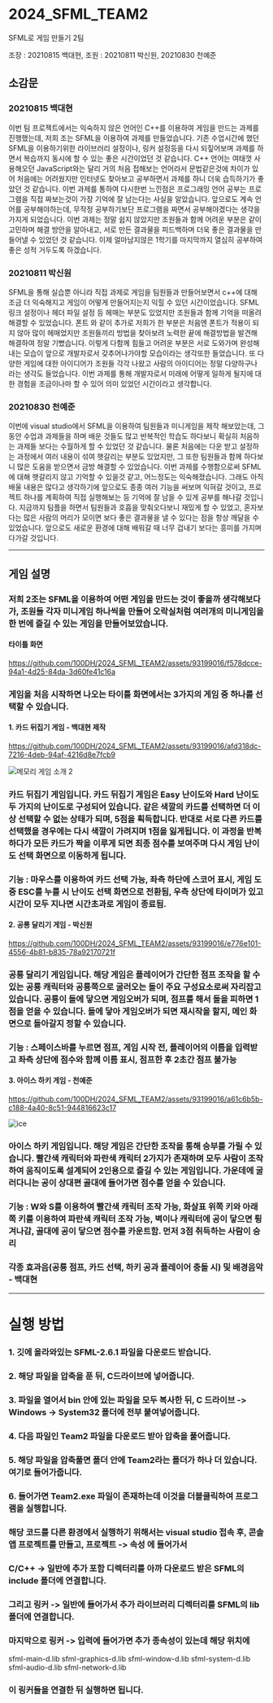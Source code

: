 # 2024_SFML_TEAM2
SFML로 게임 만들기 2팀

조장 : 20210815 백대현, 조원 : 20210811 박신원, 20210830 천예준

## 소감문

### 20210815 백대현
이번 팀 프로젝트에서는 익숙하지 않은 언어인 C++를 이용하여 게임을 만드는 과제를 진행했는데, 저희 조는 SFML을 이용하여 과제를 만들었습니다. 기존 수업시간에 했던 SFML을 이용하기위한 라이브러리 설정이나, 링커 설정등을 다시 되짚어보며 과제를 하면서 복습까지 동시에 할 수 있는 좋은 시간이었던 것 같습니다. C++ 언어는 여태껏 사용해오던 JavaScript와는 달리 거의 처음 접해보는 언어라서 문법같은것에 차이가 있어 처음에는 어려웠지만 인터넷도 찾아보고 공부하면서 과제를 하니 더욱 습득하기가 좋았던 것 같습니다. 이번 과제를 통하여 다시한번 느낀점은 프로그래밍 언어 공부는 프로그램을 직접 짜보는것이 가장 기억에 잘 남는다는 사실을 알았습니다. 앞으로도 계속 언어를 공부해야하는데, 무작정 공부하기보단 프로그램을 짜면서 공부해야겠다는 생각을 가지게 되었습니다. 이번 과제는 정말 쉽지 않았지만 조원들과 함께 어려운 부분은 같이 고민하며 해결 방안을 알아내고, 서로 만든 결과물을 피드백하며 더욱 좋은 결과물을 만들어낼 수 있었던 것 같습니다. 이제 얼마남지않은 1학기를 마지막까지 열심히 공부하여 좋은 성적 거두도록 하겠습니다.

### 20210811 박신원
SFML을 통해 실습뿐 아니라 직접 과제로 게임을 팀원들과 만들어보면서 c++에 대해 조금 더 익숙해지고 게임이 어떻게 만들어지는지 익힐 수 있던 시간이었습니다. SFML링크 설정이나 헤더 파일 설정 등 헤매는 부분도 있었지만 조원들과 함께 기억을 떠올려 해결할 수 있었습니다. 폰트 와 같이 추가로 저희가 한 부분은 처음엔 폰트가 적용이 되지 않아 많이 헤매었지만 조원들끼리 방법을 찾아보려 노력한 끝에 해결방법을 발견해 해결하여 정말 기뻤습니다. 이렇게 다함께 힘들고 어려운 부분은 서로 도와가며 완성해내는 모습이 앞으로 개발자로서 갖추어나가야할 모습이라는 생각또한 들었습니다. 또 다양한 게임에 대한 아이디어가 조원들 각각 나왔고 사람의 아이디어는 정말 다양하구나 라는 생각도 들었습니다. 이번 과제를 통해 개발자로서 미래에 어떻게 일하게 될지에 대한 경험을 조금이나마 할 수 있어 의미 있었던 시간이라고 생각합니다.

### 20210830 천예준
이번에 visual studio에서 SFML을 이용하여 팀원들과 미니게임을 제작 해보았는데, 그동안 수업과 과제들을 하며 배운 것들도 많고 반복적인 학습도 하다보니 확실히 처음하는 과제들 보다는 수월하게 할 수 있었던 것 같습니다. 물론 처음에는 다운 받고 설정하는 과정에서 여러 내용이 섞여  햇갈리는 부분도 있었지만, 그 또한 팀원들과 함께 하다보니 많은 도움을 받으면서 금방 해결할 수 있었습니다. 이번 과제를 수행함으로써 SFML에 대해 햇갈리지 않고 기억할 수 있을것 같고, 어느정도는 익숙해졌습니다. 그래도 아직 배울 내용은 많다고 생각하기에 앞으로도 종종 여러 기능을 써보며 익혀갈 것이고, 프로젝트 하나를 계획하여 직접 실행해보는 등 기억에 잘 남을 수 있게 공부를 해나갈 것입니다. 지금까지 팀플을 하면서 팀원들과 호흡을 맞춰오다보니 재밌게 할 수 있었고, 혼자보다는 많은 사람의 머리가 모이면 보다 좋은 결과물을 낼 수 있다는 점을 항상 깨달을 수 있었습니다. 앞으로도 새로운 환경에 대해 배워갈 때 너무 겁내기 보다는 흥미를 가지며 다가갈 것입니다. 

------------------------------------------------------
## 게임 설명

### 저희 2조는 SFML을 이용하여 어떤 게임을 만드는 것이 좋을까 생각해보다가, 조원들 각자 미니게임 하나씩을 만들어 오락실처럼 여러개의 미니게임을 한 번에 즐길 수 있는 게임을 만들어보았습니다.

#### 타이틀 화면

https://github.com/100DH/2024_SFML_TEAM2/assets/93199016/f578dcce-94a1-4d25-84da-3d60fe41c16a

### 게임을 처음 시작하면 나오는 타이틀 화면에서는 3가지의 게임 중 하나를 선택할 수 있습니다.

#### 1. 카드 뒤집기 게임 - 백대현 제작

https://github.com/100DH/2024_SFML_TEAM2/assets/93199016/afd318dc-7216-4deb-94af-4216d8e7fcb9

![메모리 게임 소개 2](https://github.com/100DH/2024_SFML_TEAM2/assets/93199016/a2f0da91-f09d-4bcf-862f-61475d8b6b13)


### 카드 뒤집기 게임입니다. 카드 뒤집기 게임은 Easy 난이도와 Hard 난이도 두 가지의 난이도로 구성되어 있습니다. 같은 색깔의 카드를 선택하면 더 이상 선택할 수 없는 상태가 되며, 5점을 획득합니다. 반대로 서로 다른 카드를 선택했을 경우에는 다시 색깔이 가려지며 1점을 잃게됩니다. 이 과정을 반복하다가 모든 카드가 짝을 이루게 되면 최종 점수를 보여주며 다시 게임 난이도 선택 화면으로 이동하게 됩니다.

### 기능 : 마우스를 이용하여 카드 선택 가능, 좌측 하단에 스코어 표시, 게임 도중 ESC를 누를 시 난이도 선택 화면으로 전환됨, 우측 상단에 타이머가 있고 시간이 모두 지나면 시간초과로 게임이 종료됨.

#### 2. 공룡 달리기 게임 - 박신원

https://github.com/100DH/2024_SFML_TEAM2/assets/93199016/e776e101-4556-4b81-b835-78a92170721f

### 공룡 달리기 게임입니다. 해당 게임은 플레이어가 간단한 점프 조작을 할 수 있는 공룡 캐릭터와 공룡쪽으로 굴러오는 돌이 주요 구성요소로써 자리잡고 있습니다. 공룡이 돌에 닿으면 게임오버가 되며, 점프를 해서 돌을 피하면 1점을 얻을 수 있습니다. 돌에 닿아 게임오버가 되면 재시작을 할지, 메인 화면으로 돌아갈지 정할 수 있습니다.

### 기능 : 스페이스바를 누르면 점프, 게임 시작 전, 플레이어의 이름을 입력받고 좌측 상단에 점수와 함께 이름 표시, 점프한 후 2초간 점프 불가능

#### 3. 아이스 하키 게임 - 천예준

https://github.com/100DH/2024_SFML_TEAM2/assets/93199016/a61c6b5b-c188-4a40-8c51-944816623c17

![ice](https://github.com/100DH/2024_SFML_TEAM2/assets/93199016/8b48b91c-4c16-4df6-838d-20cdc873a08a)

### 아이스 하키 게임입니다. 해당 게임은 간단한 조작을 통해 승부를 가릴 수 있습니다. 빨간색 캐릭터와 파란색 캐릭터 2가지가 존재하며 모두 사람이 조작하여 움직이도록 설계되어 2인용으로 즐길 수 있는 게임입니다. 가운데에 굴러다니는 공이 상대편 골대에 들어가면 점수를 얻을 수 있습니다.

### 기능 : W와 S를 이용하여 빨간색 캐릭터 조작 가능, 화살표 위쪽 키와 아래쪽 키를 이용하여 파란색 캐릭터 조작 가능, 벽이나 캐릭터에 공이 닿으면 튕겨나감, 골대에 공이 닿으면 점수를 카운트함. 먼저 3점 취득하는 사람이 승리

### 각종 효과음(공룡 점프, 카드 선택, 하키 공과 플레이어 충돌 시) 및 배경음악 - 백대현

--------------------------------------------
# 실행 방법

### 1. 깃에 올라와있는 SFML-2.6.1 파일을 다운로드 받습니다.

### 2. 해당 파일을 압축을 푼 뒤, C드라이브에 넣어줍니다.

### 3. 파일을 열어서 bin 안에 있는 파일을 모두 복사한 뒤, C 드라이브 -> Windows -> System32 폴더에 전부 붙여넣어줍니다.

### 4. 다음 파일인 Team2 파일을 다운로드 받아 압축을 풀어줍니다.

### 5. 해당 파일을 압축풀면 폴더 안에 Team2라는 폴더가 하나 더 있습니다. 여기로 들어가줍니다.

### 6. 들어가면 Team2.exe 파일이 존재하는데 이것을 더블클릭하여 프로그램을 실행합니다.

### 해당 코드를 다른 환경에서 실행하기 위해서는 visual studio 접속 후, 콘솔 앱 프로젝트를 만들고, 프로젝트 -> 속성 에 들어가서 
### C/C++ -> 일반에 추가 포함 디렉터리를 아까 다운로드 받은 SFML의 include 폴더에 연결합니다.
### 그리고 링커 -> 일반에 들어가서 추가 라이브러리 디렉터리를 SFML의 lib 폴더에 연결합니다.
### 마지막으로 링커 -> 입력에 들어가면 추가 종속성이 있는데 해당 위치에

sfml-main-d.lib
sfml-graphics-d.lib
sfml-window-d.lib
sfml-system-d.lib
sfml-audio-d.lib
sfml-network-d.lib

### 이 링커들을 연결한 뒤 실행하면 됩니다.


